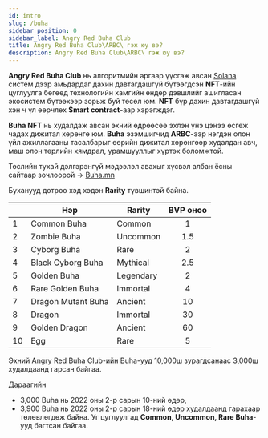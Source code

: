 ```yaml
---
id: intro
slug: /buha
sidebar_position: 0
sidebar_label: Angry Red Buha Club
title: Angry Red Buha Club\ARBC\ гэж юу вэ?
description: Angry Red Buha Club\ARBC\ гэж юу вэ?
---
```

**Angry Red Buha Club** нь алгоритмийн аргаар үүсгэж авсан [Solana](https://solana.com/) систем дээр амьдардаг дахин давтагдашгүй бүтээгдсэн **NFT**-ийн цуглуулга бөгөөд технологийн хамгийн өндөр дэвшлийг ашигласан экосистем бүтээхээр зорьж буй төсөл юм. **NFT** бүр дахин давтагдашгүй хэн ч үл өөрчлөх **Smart contract**-аар хэрэгждэг.

**Buha NFT** нь худалдаж авсан эхний  өдрөөсөө эхлэн үнэ цэнээ өсгөж чадах дижитал хөрөнгө юм. **Buha** эзэмшигчид **ARBC**-ээр нэгдэн олон үйл ажиллагааны тасалбарыг өөрийн дижитал хөрөнгөөр худалдан авч, маш олон төрлийн хямдрал, урамшууллыг хүртэх боломжтой.

Төслийн тухай дэлгэрэнгүй мэдээлэл авахыг хүсвэл албан ёсны сайтаар зочлоорой ->
[Buha.mn](https://buha.mn/)

Буханууд дотроо хэд хэдэн **Rarity** түвшинтэй байна.

|   | Нэр  | Rarity | BVP оноо |
|---|---|---|:---:|
| 1  | Common Buha  | Common | 1 |
| 2  | Zombie Buha| Uncommon | 1.5 |
| 3  | Cyborg Buha| Rare | 2 |
| 4  | Black Cyborg Buha| Mythical | 2.5 |
| 5  | Golden Buha | Legendary | 2 |
| 6  | Rare Golden Buha | Immortal | 4 |
| 7  | Dragon Mutant Buha| Ancient | 10 |
| 8  | Dragon | Immortal | 30 |
| 9  | Golden Dragon | Ancient | 60 |
| 10  | Egg | Rare | 5 |



Эхний Angry Red Buha Club-ийн Buha-ууд 10,000ш зурагдсанаас 3,000ш худалдаанд гарсан байгаа.


Дараагийн 

* 3,000 Buha нь 2022 оны 2-р сарын 10-ний өдөр,
* 3,900 Buha нь 2022 оны 2-р сарын 18-ний өдөр худалдаанд гарахаар төлөвлөгдөж байна. Уг цуглуулгад **Common, Uncommon, Rare Buha**-ууд багтсан байгаа.
